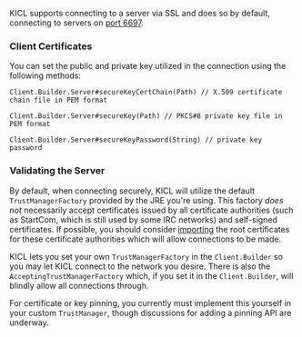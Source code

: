 KICL supports connecting to a server via SSL and does so by default, connecting to servers
on [port 6697](https://tools.ietf.org/html/rfc7194).

### Client Certificates
You can set the public and private key utilized in the connection using the following methods:

`Client.Builder.Server#secureKeyCertChain(Path) // X.509 certificate chain file in PEM format`

`Client.Builder.Server#secureKey(Path) // PKCS#8 private key file in PEM format`

`Client.Builder.Server#secureKeyPassword(String) // private key password`

### Validating the Server

By default, when connecting securely, KICL will utilize the default `TrustManagerFactory`
provided by the JRE you're using. This factory *does not* necessarily accept certificates
issued by all certificate authorities (such as StartCom, which is still used by some IRC networks)
and self-signed certificates. If possible, you should consider [importing](ssl_import.md)
the root certificates for these certificate authorities which will allow connections to be
made.

KICL lets you set your own `TrustManagerFactory` in the `Client.Builder` so you may let KICL
connect to the network you desire. There is also the `AcceptingTrustManagerFactory` which,
if you set it in the `Client.Builder`, will blindly allow all connections through.

For certificate or key pinning, you currently must implement this yourself in your custom
`TrustManager`, though discussions for adding a pinning API are underway.
